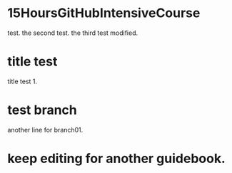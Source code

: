 # 15HoursGitHubIntensiveCourse
test.
the second test.
the third test modified.
# title test
title test 1.
# test branch
another line for branch01.
# keep editing for another guidebook.
